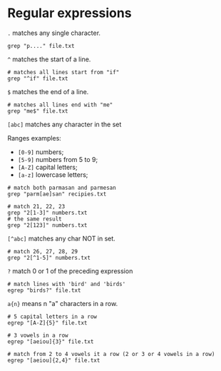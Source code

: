 # Regular expressions

`.` matches any single character.

```shell
grep "p...." file.txt
```

`^` matches the start of a line.

```shell
# matches all lines start from "if"
grep "^if" file.txt
```

`$` matches the end of a line.

```shell
# matches all lines end with "me"
grep "me$" file.txt
```

`[abc]` matches any character in the set

Ranges examples:

- `[0-9]` numbers;
- `[5-9]` numbers from 5 to 9;
- `[A-Z]` capital letters;
- `[a-z]` lowercase letters;

```shell
# match both parmasan and parmesan
grep "parm[ae]san" recipies.txt

# match 21, 22, 23
grep "2[1-3]" numbers.txt
# the same result
grep "2[123]" numbers.txt
```

`[^abc]` matches any char NOT in set.

```shell
# match 26, 27, 28, 29
grep "2[^1-5]" numbers.txt
```

`?` match 0 or 1 of the preceding expression

```shell
# match lines with 'bird' and 'birds'
egrep "birds?" file.txt
```

`a{n}` means n "a" characters in a row.

```shell
# 5 capital letters in a row
egrep "[A-Z]{5}" file.txt

# 3 vowels in a row
egrep "[aeiou]{3}" file.txt

# match from 2 to 4 vowels it a row (2 or 3 or 4 vowels in a row)
egrep "[aeiou]{2,4}" file.txt
```

